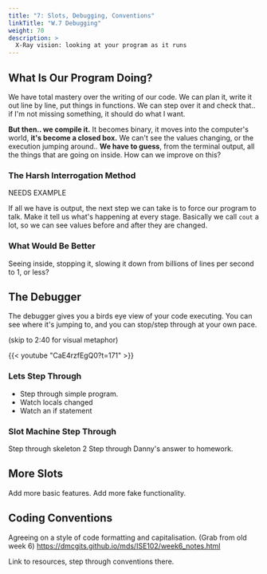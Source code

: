 ```yaml
---
title: "7: Slots, Debugging, Conventions"
linkTitle: "W.7 Debugging"
weight: 70
description: >
  X-Ray vision: looking at your program as it runs
---
```


## What Is Our Program Doing?

We have total mastery over the writing of our code. We can plan it, write it out line by line, put things in functions. We can step over it and check that.. if I'm not missing something, it should do what I want.

**But then.. we compile it.** It becomes binary, it moves into the computer's world, **it's become a closed box.** We can't see the values changing, or the execution jumping around.. **We have to guess**, from the terminal output, all the things that are going on inside. How can we improve on this?

### The Harsh Interrogation Method

NEEDS EXAMPLE

If all we have is output, the next step we can take is to force our program to talk. Make it tell us what's happening at every stage. Basically we call `cout` a lot, so we can see values before and after they are changed.

### What Would Be Better

Seeing inside, stopping it, slowing it down from billions of lines per second to 1, or less?

## The Debugger

The debugger gives you a birds eye view of your code executing. You can see where it's jumping to, and you can stop/step through at your own pace.

(skip to 2:40 for visual metaphor) 

{{< youtube "CaE4rzfEgQ0?t=171" >}}

### Lets Step Through

* Step through simple program.
* Watch locals changed
* Watch an if statement

### Slot Machine Step Through

Step through skeleton 2
Step through Danny's answer to homework.

## More Slots
Add more basic features. Add more fake functionality.

## Coding Conventions

Agreeing on a style of code formatting and capitalisation.
(Grab from old week 6)
https://dmcgits.github.io/mds/ISE102/week6_notes.html

Link to resources, step through conventions there.



